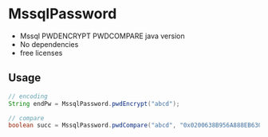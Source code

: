 # MssqlPassword

* Mssql PWDENCRYPT PWDCOMPARE java version
* No dependencies
* free licenses

## Usage

``` java
// encoding
String endPw = MssqlPassword.pwdEncrypt("abcd");

// compare
boolean succ = MssqlPassword.pwdCompare("abcd", "0x0200638B956A888EB630D0BC549CEDAE920663F02B2E8DF7F10C1D5A5847651188367D77D0F72BC65FFBD4DF24D51EE57F77C5EFC1C69790F92D65CC599F6486A39521C5B7AA");
```
